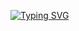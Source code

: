 
[![Typing SVG](https://readme-typing-svg.demolab.com/?lines=Python+creator+tools;Cyber+Security;+tools+hacking+developer)](https://git.io/typing-svg)
